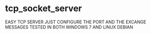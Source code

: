 # tcp_socket_server
EASY TCP SERVER
JUST CONFIGURE THE PORT AND THE EXCANGE MESSAGES
TESTED IN BOTH WINDOWS 7 AND LINUX DEBIAN

